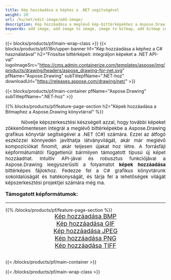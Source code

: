 ```yaml
---
title: Kép hozzáadása a képhez a .NET segítségével
weight: 20
url: /hu/net/edit-image/add-image/
description: Kép hozzáadása a meglévő kép-bittérképekhez a Aspose.Drawing grafikus könyvtár használatával a .NET-hez (C#)
keywords: add image, add image to image, image to bitmap, add bitmap in C#, bitmap images in C#, 2D graphics, graphic library .NET-hoz, image files, raster image, edit images, save image, képek hozzáadása
---
```


{{< blocks/products/pf/main-wrap-class >}}
{{< blocks/products/pf/i18n/upper-banner h1="Kép hozzáadása a képhez a C# használatával" h2="Frissítse bittérképeit: integráljon képeket a .NET API-val" logoImageSrc="https://cms.admin.containerize.com/templates/aspose/img/products/drawing/headers/aspose_drawing-for-net.svg" pfName="Aspose.Drawing" subTitlepfName=".NET-hoz" downloadUrl="https://releases.aspose.com/drawing/net/" >}}

{{< blocks/products/pf/main-container pfName="Aspose.Drawing" subTitlepfName=".NET-hoz" >}}

{{% blocks/products/pf/feature-page-section  h2="Képek hozzáadása a Bitmaphez a Aspose.Drawing könyvtárral" %}}
<p align="justify" style="text-indent:50px;font-size:15px;">
Növelje képszerkesztési készségeit azzal, hogy további képeket zökkenőmentesen integrál a meglévő bittérképekbe a Aspose.Drawing grafikus könyvtár segítségével a .NET (C#) számára. Ezzel az átfogó eszközzel könnyedén javíthatja látványvilágát, akár már meglévő kompozíciókat finomít, akár teljesen újakat hoz létre. A forrásfájl képformátumától függetlenül bármilyen támogatott típusú új képet hozzáadhat. Intuitív API-jával és robusztus funkciójával a Aspose.Drawing leegyszerűsíti a folyamatot <b>képek hozzáadása</b> bittérképes fájlokhoz. Fedezze fel a C# grafikus könyvtárunk sokoldalúságát és hatékonyságát, és tárja fel a lehetőségek világát képszerkesztési projektjei számára még ma.</p>

<h3 style="margin-top:16px;">
Támogatott képformátumok:
</h3>

<hr/>
{{% /blocks/products/pf/feature-page-section %}}
<div class="container-fluid productfamilypage bg-gray">
    <div class="convertypes bg-gray agp-content section">
        <div class="container">
		    <div class="row other-converters" style="font-size: 19px;text-align:center;">
		        <div class='col-md-3 other-converter remove-lp remove-rp'><a href="bmp/" style="padding:15px;">Kép hozzáadása BMP</a></div>
                <div class='col-md-3 other-converter remove-lp remove-rp'><a href="gif/" style="padding:15px;">Kép hozzáadása GIF</a></div>
                <div class='col-md-3 other-converter remove-lp remove-rp'><a href="jpeg/" style="padding:15px;">Kép hozzáadása JPEG</a></div>
                <div class='col-md-3 other-converter remove-lp remove-rp'><a href="png/" style="padding:15px;">Kép hozzáadása PNG</a></div>
                <div class='col-md-3 other-converter remove-lp remove-rp'><a href="tiff/" style="padding:15px;">Kép hozzáadása TIFF</a></div>
            </div>
        </div>
    </div>
</div>
<br/>

{{< /blocks/products/pf/main-container >}}

{{< /blocks/products/pf/main-wrap-class >}}

